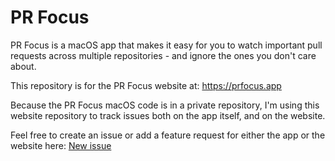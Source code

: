 # PR Focus

PR Focus is a macOS app that makes it easy for you to watch important pull requests across multiple repositories - and ignore the ones you don't care about.

This repository is for the PR Focus website at: https://prfocus.app

Because the PR Focus macOS code is in a private repository, I'm using this website repository to track issues both on the app itself, and on the website.

Feel free to create an issue or add a feature request for either the app or the website here: [New issue](https://github.com/dacharyc/prfocus-website/issues/new/choose)
